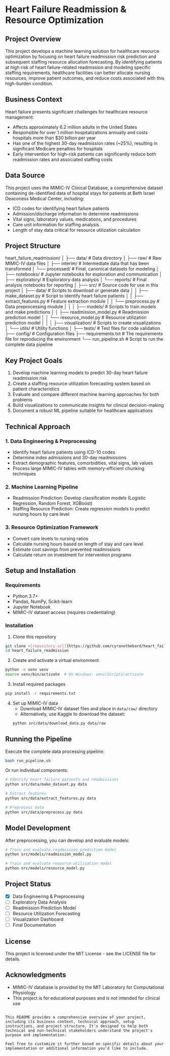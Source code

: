 # Heart Failure Readmission & Resource Optimization

## Project Overview

This project develops a machine learning solution for healthcare resource optimization by focusing on heart failure readmission risk prediction and subsequent staffing resource allocation forecasting. By identifying patients at high risk of heart failure-related readmission and modeling specific staffing requirements, healthcare facilities can better allocate nursing resources, improve patient outcomes, and reduce costs associated with this high-burden condition.

## Business Context

Heart failure presents significant challenges for healthcare resource management:
- Affects approximately 6.2 million adults in the United States
- Responsible for over 1 million hospitalizations annually and costs hospitals more than $30 billion per year
- Has one of the highest 30-day readmission rates (~25%), resulting in significant Medicare penalties for hospitals
- Early intervention for high-risk patients can significantly reduce both readmission rates and associated staffing costs

## Data Source

This project uses the MIMIC-IV Clinical Database, a comprehensive dataset containing de-identified data of hospital stays for patients at Beth Israel Deaconess Medical Center, including:
- ICD codes for identifying heart failure patients
- Admission/discharge information to determine readmissions
- Vital signs, laboratory values, medications, and procedures
- Care unit information for staffing analysis
- Length of stay data critical for resource utilization calculation

## Project Structure

heart_failure_readmission/
│
├── data/                          # Data directory
│   ├── raw/                       # Raw MIMIC-IV data files
│   ├── interim/                   # Intermediate data that has been transformed
│   └── processed/                 # Final, canonical datasets for modeling
│
├── notebooks/                     # Jupyter notebooks for exploration and communication
│   ├── exploratory/               # Exploratory data analysis
│   └── reports/                   # Final analysis notebooks for reporting
│
├── src/                           # Source code for use in this project
│   ├── data/                      # Scripts to download or generate data
│   │   ├── make_dataset.py        # Script to identify heart failure patients
│   │   ├── extract_features.py    # Feature extraction module
│   │   └── preprocess.py          # Data preprocessing module
│   │
│   ├── models/                    # Scripts to train models and make predictions
│   │   ├── readmission_model.py   # Readmission prediction model
│   │   └── resource_model.py      # Resource utilization prediction model
│   │
│   ├── visualization/             # Scripts to create visualizations
│   └── utils/                     # Utility functions
│
├── tests/                         # Test files for code validation
├── config/                        # Configuration files
├── requirements.txt               # The requirements file for reproducing the environment
└── run_pipeline.sh                # Script to run the complete data pipeline

## Key Project Goals

1. Develop machine learning models to predict 30-day heart failure readmission risk
2. Create a staffing resource utilization forecasting system based on patient characteristics
3. Evaluate and compare different machine learning approaches for both problems
4. Build visualizations to communicate insights for clinical decision-making
5. Document a robust ML pipeline suitable for healthcare applications

## Technical Approach

### 1. Data Engineering & Preprocessing

- Identify heart failure patients using ICD-10 codes
- Determine index admissions and 30-day readmissions
- Extract demographic features, comorbidities, vital signs, lab values
- Process large MIMIC-IV tables with memory-efficient chunking techniques

### 2. Machine Learning Pipeline

- Readmission Prediction: Develop classification models (Logistic Regression, Random Forest, XGBoost)
- Staffing Resource Prediction: Create regression models to predict nursing hours by care level

### 3. Resource Optimization Framework

- Convert care levels to nursing ratios
- Calculate nursing hours based on length of stay and care level
- Estimate cost savings from prevented readmissions
- Calculate return on investment for intervention programs

## Setup and Installation

### Requirements

- Python 3.7+
- Pandas, NumPy, Scikit-learn
- Jupyter Notebook
- MIMIC-IV dataset access (requires credentialing)

### Installation

1. Clone this repository
```bash
git clone <[repository-url](https://github.com/cyranothebard/heart_failure_readmission)>
cd heart_failure_readmission
```

2. Create and activate a virtual environment
```bash
python -m venv venv
source venv/bin/activate  # On Windows: venv\Scripts\activate
```

3. Install required packages
```bash
pip install -r requirements.txt
```

4. Set up MIMIC-IV data
   - Download MIMIC-IV dataset files and place in `data/raw/` directory
   - Alternatively, use Kaggle to download the dataset:
   ```bash
   python src/data/download_data.py data/raw
   ```

## Running the Pipeline

Execute the complete data processing pipeline:
```bash
bash run_pipeline.sh
```

Or run individual components:
```bash
# Identify heart failure patients and readmissions
python src/data/make_dataset.py data

# Extract features
python src/data/extract_features.py data

# Preprocess data
python src/data/preprocess.py data
```

## Model Development

After preprocessing, you can develop and evaluate models:
```bash
# Train and evaluate readmission prediction model
python src/models/readmission_model.py

# Train and evaluate resource utilization model
python src/models/resource_model.py
```

## Project Status

- [x] Data Engineering & Preprocessing
- [ ] Exploratory Data Analysis
- [ ] Readmission Prediction Model
- [ ] Resource Utilization Forecasting
- [ ] Visualization Dashboard
- [ ] Final Documentation

## License

This project is licensed under the MIT License - see the LICENSE file for details.

## Acknowledgments

- MIMIC-IV database is provided by the MIT Laboratory for Computational Physiology
- This project is for educational purposes and is not intended for clinical use
```

This README provides a comprehensive overview of your project, including its business context, technical approach, setup instructions, and project structure. It's designed to help both technical and non-technical stakeholders understand the project's purpose and implementation.

Feel free to customize it further based on specific details about your implementation or additional information you'd like to include.

